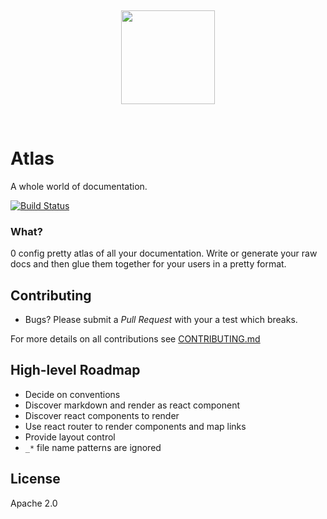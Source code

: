 <p>&nbsp;</p>
<p align="center">
<img src="http://i.imgur.com/BRdEVYW.png" width="150px" />
</p>
<p>&nbsp;</p>

Atlas
=====

A whole world of documentation.

[![Build Status](https://travis-ci.org/chrisui/atlas.svg?branch=master)](https://travis-ci.org/lystable/atlas)

### What?

0 config pretty atlas of all your documentation. Write or generate your raw docs and then glue them together for your users in a pretty format.

Contributing
------------

- Bugs? Please submit a *Pull Request* with your a test which breaks.

For more details on all contributions see [CONTRIBUTING.md](./CONTRIBUTING.md)

High-level Roadmap
------------------

- Decide on conventions
- Discover markdown and render as react component 
- Discover react components to render
- Use react router to render components and map links
- Provide layout control
- `_*` file name patterns are ignored

License
-------

Apache 2.0
